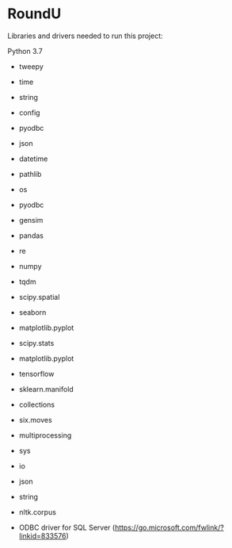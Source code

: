 # RoundU

Libraries and drivers needed to run this project:

Python 3.7

* tweepy

* time
* string
* config
* pyodbc 
* json
* datetime
* pathlib 
* os
* pyodbc
* gensim
* pandas
* re
* numpy
* tqdm
* scipy.spatial
* seaborn
* matplotlib.pyplot
* scipy.stats
* matplotlib.pyplot
* tensorflow
* sklearn.manifold
* collections
* six.moves
* multiprocessing
* sys
* io
* json
* string
* nltk.corpus

* ODBC driver for SQL Server (https://go.microsoft.com/fwlink/?linkid=833576)

